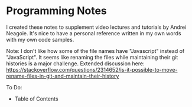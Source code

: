 # Programming Notes

I created these notes to supplement video lectures and tutorials by Andrei Neagoie. It's nice to have a personal reference written in my own words with my own code samples. 

Note: I don't like how some of the file names have "Javascript" instead of "JavaScript". It seems like renaming the files while maintaining their git histories is a major challenge. Extended discussion here: https://stackoverflow.com/questions/2314652/is-it-possible-to-move-rename-files-in-git-and-maintain-their-history

To Do:
- Table of Contents



